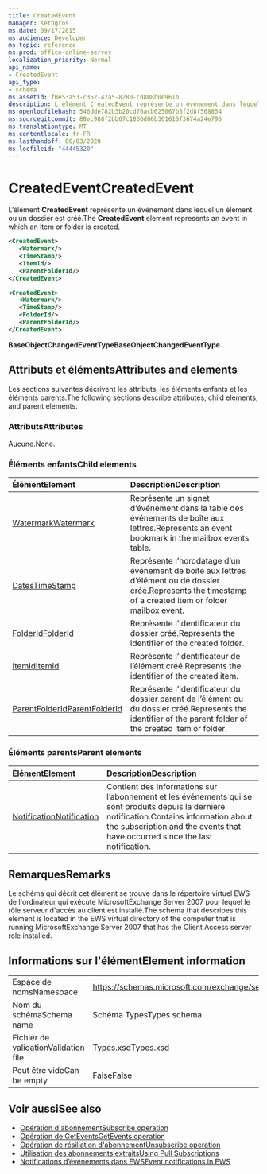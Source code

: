 ```yaml
---
title: CreatedEvent
manager: sethgros
ms.date: 09/17/2015
ms.audience: Developer
ms.topic: reference
ms.prod: office-online-server
localization_priority: Normal
api_name:
- CreatedEvent
api_type:
- schema
ms.assetid: f0e53a53-c352-42a5-8280-cd808b0e961b
description: L’élément CreatedEvent représente un événement dans lequel un élément ou un dossier est créé.
ms.openlocfilehash: 546dde782b3b20cd76acb625067b5f2d8f568854
ms.sourcegitcommit: 88ec988f2bb67c1866d06b361615f3674a24e795
ms.translationtype: MT
ms.contentlocale: fr-FR
ms.lasthandoff: 06/03/2020
ms.locfileid: "44445320"
---
```

# <a name="createdevent"></a><span data-ttu-id="24f08-103">CreatedEvent</span><span class="sxs-lookup"><span data-stu-id="24f08-103">CreatedEvent</span></span>

<span data-ttu-id="24f08-104">L’élément **CreatedEvent** représente un événement dans lequel un élément ou un dossier est créé.</span><span class="sxs-lookup"><span data-stu-id="24f08-104">The **CreatedEvent** element represents an event in which an item or folder is created.</span></span> 
  
```xml
<CreatedEvent>
   <Watermark/>
   <TimeStamp/>
   <ItemId/>
   <ParentFolderId/>
</CreatedEvent>
```

```xml
<CreatedEvent>
   <Watermark/>
   <TimeStamp/>
   <FolderId/>
   <ParentFolderId/>
</CreatedEvent>
```

<span data-ttu-id="24f08-105">**BaseObjectChangedEventType**</span><span class="sxs-lookup"><span data-stu-id="24f08-105">**BaseObjectChangedEventType**</span></span>

## <a name="attributes-and-elements"></a><span data-ttu-id="24f08-106">Attributs et éléments</span><span class="sxs-lookup"><span data-stu-id="24f08-106">Attributes and elements</span></span>

<span data-ttu-id="24f08-107">Les sections suivantes décrivent les attributs, les éléments enfants et les éléments parents.</span><span class="sxs-lookup"><span data-stu-id="24f08-107">The following sections describe attributes, child elements, and parent elements.</span></span>
  
### <a name="attributes"></a><span data-ttu-id="24f08-108">Attributs</span><span class="sxs-lookup"><span data-stu-id="24f08-108">Attributes</span></span>

<span data-ttu-id="24f08-109">Aucune.</span><span class="sxs-lookup"><span data-stu-id="24f08-109">None.</span></span>
  
### <a name="child-elements"></a><span data-ttu-id="24f08-110">Éléments enfants</span><span class="sxs-lookup"><span data-stu-id="24f08-110">Child elements</span></span>

|<span data-ttu-id="24f08-111">**Élément**</span><span class="sxs-lookup"><span data-stu-id="24f08-111">**Element**</span></span>|<span data-ttu-id="24f08-112">**Description**</span><span class="sxs-lookup"><span data-stu-id="24f08-112">**Description**</span></span>|
|:-----|:-----|
|[<span data-ttu-id="24f08-113">Watermark</span><span class="sxs-lookup"><span data-stu-id="24f08-113">Watermark</span></span>](watermark.md) <br/> |<span data-ttu-id="24f08-114">Représente un signet d’événement dans la table des événements de boîte aux lettres.</span><span class="sxs-lookup"><span data-stu-id="24f08-114">Represents an event bookmark in the mailbox events table.</span></span>  <br/> |
|[<span data-ttu-id="24f08-115">Dates</span><span class="sxs-lookup"><span data-stu-id="24f08-115">TimeStamp</span></span>](timestamp.md) <br/> |<span data-ttu-id="24f08-116">Représente l’horodatage d’un événement de boîte aux lettres d’élément ou de dossier créé.</span><span class="sxs-lookup"><span data-stu-id="24f08-116">Represents the timestamp of a created item or folder mailbox event.</span></span>  <br/> |
|[<span data-ttu-id="24f08-117">FolderId</span><span class="sxs-lookup"><span data-stu-id="24f08-117">FolderId</span></span>](folderid.md) <br/> |<span data-ttu-id="24f08-118">Représente l’identificateur du dossier créé.</span><span class="sxs-lookup"><span data-stu-id="24f08-118">Represents the identifier of the created folder.</span></span>  <br/> |
|[<span data-ttu-id="24f08-119">ItemId</span><span class="sxs-lookup"><span data-stu-id="24f08-119">ItemId</span></span>](itemid.md) <br/> |<span data-ttu-id="24f08-120">Représente l’identificateur de l’élément créé.</span><span class="sxs-lookup"><span data-stu-id="24f08-120">Represents the identifier of the created item.</span></span>  <br/> |
|[<span data-ttu-id="24f08-121">ParentFolderId</span><span class="sxs-lookup"><span data-stu-id="24f08-121">ParentFolderId</span></span>](parentfolderid.md) <br/> |<span data-ttu-id="24f08-122">Représente l’identificateur du dossier parent de l’élément ou du dossier créé.</span><span class="sxs-lookup"><span data-stu-id="24f08-122">Represents the identifier of the parent folder of the created item or folder.</span></span>  <br/> |
   
### <a name="parent-elements"></a><span data-ttu-id="24f08-123">Éléments parents</span><span class="sxs-lookup"><span data-stu-id="24f08-123">Parent elements</span></span>

|<span data-ttu-id="24f08-124">**Élément**</span><span class="sxs-lookup"><span data-stu-id="24f08-124">**Element**</span></span>|<span data-ttu-id="24f08-125">**Description**</span><span class="sxs-lookup"><span data-stu-id="24f08-125">**Description**</span></span>|
|:-----|:-----|
|[<span data-ttu-id="24f08-126">Notification</span><span class="sxs-lookup"><span data-stu-id="24f08-126">Notification</span></span>](notification-ex15websvcsotherref.md) <br/> |<span data-ttu-id="24f08-127">Contient des informations sur l’abonnement et les événements qui se sont produits depuis la dernière notification.</span><span class="sxs-lookup"><span data-stu-id="24f08-127">Contains information about the subscription and the events that have occurred since the last notification.</span></span>  <br/> |
   
## <a name="remarks"></a><span data-ttu-id="24f08-128">Remarques</span><span class="sxs-lookup"><span data-stu-id="24f08-128">Remarks</span></span>

<span data-ttu-id="24f08-129">Le schéma qui décrit cet élément se trouve dans le répertoire virtuel EWS de l'ordinateur qui exécute MicrosoftExchange Server 2007 pour lequel le rôle serveur d'accès au client est installé.</span><span class="sxs-lookup"><span data-stu-id="24f08-129">The schema that describes this element is located in the EWS virtual directory of the computer that is running MicrosoftExchange Server 2007 that has the Client Access server role installed.</span></span>
  
## <a name="element-information"></a><span data-ttu-id="24f08-130">Informations sur l'élément</span><span class="sxs-lookup"><span data-stu-id="24f08-130">Element information</span></span>

|||
|:-----|:-----|
|<span data-ttu-id="24f08-131">Espace de noms</span><span class="sxs-lookup"><span data-stu-id="24f08-131">Namespace</span></span>  <br/> |https://schemas.microsoft.com/exchange/services/2006/types  <br/> |
|<span data-ttu-id="24f08-132">Nom du schéma</span><span class="sxs-lookup"><span data-stu-id="24f08-132">Schema name</span></span>  <br/> |<span data-ttu-id="24f08-133">Schéma Types</span><span class="sxs-lookup"><span data-stu-id="24f08-133">Types schema</span></span>  <br/> |
|<span data-ttu-id="24f08-134">Fichier de validation</span><span class="sxs-lookup"><span data-stu-id="24f08-134">Validation file</span></span>  <br/> |<span data-ttu-id="24f08-135">Types.xsd</span><span class="sxs-lookup"><span data-stu-id="24f08-135">Types.xsd</span></span>  <br/> |
|<span data-ttu-id="24f08-136">Peut être vide</span><span class="sxs-lookup"><span data-stu-id="24f08-136">Can be empty</span></span>  <br/> |<span data-ttu-id="24f08-137">False</span><span class="sxs-lookup"><span data-stu-id="24f08-137">False</span></span>  <br/> |
   
## <a name="see-also"></a><span data-ttu-id="24f08-138">Voir aussi</span><span class="sxs-lookup"><span data-stu-id="24f08-138">See also</span></span>

- [<span data-ttu-id="24f08-139">Opération d'abonnement</span><span class="sxs-lookup"><span data-stu-id="24f08-139">Subscribe operation</span></span>](subscribe-operation.md)  
- [<span data-ttu-id="24f08-140">Opération de GetEvents</span><span class="sxs-lookup"><span data-stu-id="24f08-140">GetEvents operation</span></span>](getevents-operation.md)  
- [<span data-ttu-id="24f08-141">Opération de résiliation d'abonnement</span><span class="sxs-lookup"><span data-stu-id="24f08-141">Unsubscribe operation</span></span>](unsubscribe-operation.md)
- [<span data-ttu-id="24f08-142">Utilisation des abonnements extraits</span><span class="sxs-lookup"><span data-stu-id="24f08-142">Using Pull Subscriptions</span></span>](https://msdn.microsoft.com/library/f956bc0e-2b25-4613-966b-54c65456897c%28Office.15%29.aspx) 
- [<span data-ttu-id="24f08-143">Notifications d’événements dans EWS</span><span class="sxs-lookup"><span data-stu-id="24f08-143">Event notifications in EWS</span></span>](https://msdn.microsoft.com/library/4fd4b351-d35c-4ccc-9ed9-878932ab9d50%28Office.15%29.aspx)

